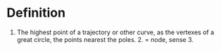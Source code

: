 # Definition

1.  The highest point of a trajectory or other curve, as the vertexes of
    a great circle, the points nearest the poles. 2. = node, sense 3.
